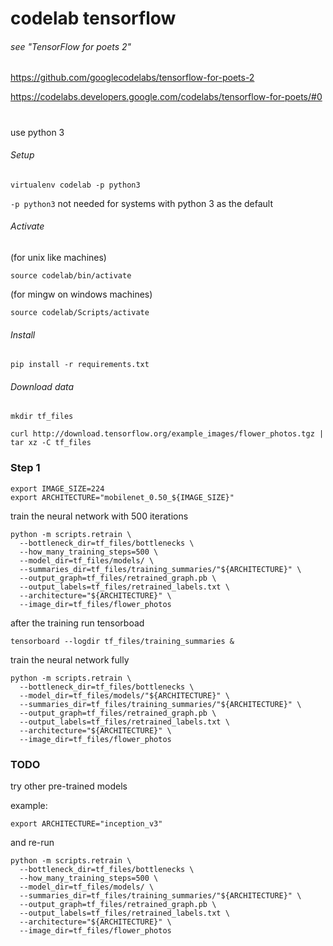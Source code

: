 # codelab tensorflow

###### see "TensorFlow for poets 2"

https://github.com/googlecodelabs/tensorflow-for-poets-2

https://codelabs.developers.google.com/codelabs/tensorflow-for-poets/#0


#
use python 3

###### Setup

```
virtualenv codelab -p python3
```
`-p python3` not needed for systems with python 3 as the default


###### Activate

(for unix like machines)
```
source codelab/bin/activate
```

(for mingw on windows machines)
```
source codelab/Scripts/activate
```


###### Install

```
pip install -r requirements.txt
```


###### Download data

```
mkdir tf_files
```

```
curl http://download.tensorflow.org/example_images/flower_photos.tgz | tar xz -C tf_files
```


### Step 1

```
export IMAGE_SIZE=224
export ARCHITECTURE="mobilenet_0.50_${IMAGE_SIZE}"
```

train the neural network with 500 iterations
```
python -m scripts.retrain \
  --bottleneck_dir=tf_files/bottlenecks \
  --how_many_training_steps=500 \
  --model_dir=tf_files/models/ \
  --summaries_dir=tf_files/training_summaries/"${ARCHITECTURE}" \
  --output_graph=tf_files/retrained_graph.pb \
  --output_labels=tf_files/retrained_labels.txt \
  --architecture="${ARCHITECTURE}" \
  --image_dir=tf_files/flower_photos
```

after the training run tensorboad
```
tensorboard --logdir tf_files/training_summaries &
```


train the neural network fully
```
python -m scripts.retrain \
  --bottleneck_dir=tf_files/bottlenecks \
  --model_dir=tf_files/models/"${ARCHITECTURE}" \
  --summaries_dir=tf_files/training_summaries/"${ARCHITECTURE}" \
  --output_graph=tf_files/retrained_graph.pb \
  --output_labels=tf_files/retrained_labels.txt \
  --architecture="${ARCHITECTURE}" \
  --image_dir=tf_files/flower_photos
```



### TODO

try other pre-trained models

example:
```
export ARCHITECTURE="inception_v3"
```

and re-run
```
python -m scripts.retrain \
  --bottleneck_dir=tf_files/bottlenecks \
  --how_many_training_steps=500 \
  --model_dir=tf_files/models/ \
  --summaries_dir=tf_files/training_summaries/"${ARCHITECTURE}" \
  --output_graph=tf_files/retrained_graph.pb \
  --output_labels=tf_files/retrained_labels.txt \
  --architecture="${ARCHITECTURE}" \
  --image_dir=tf_files/flower_photos
```
